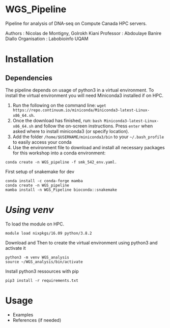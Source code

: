 # WGS_Pipeline
Pipeline for analysis of DNA-seq on Compute Canada HPC servers.

Authors : Nicolas de Montigny, Golrokh Kiani
Professor : Abdoulaye Banire Diallo
Organisation : Labobioinfo UQAM

# Installation
## Dependencies
The pipeline depends on usage of python3 in a virtual environment.
To install the virtual environment you will need Miniconda3 installed if on HPC.

1. Run the following on the command line: `wget https://repo.continuum.io/miniconda/Miniconda3-latest-Linux-x86_64.sh`.
2. Once the download has finished, run: `bash Miniconda3-latest-Linux-x86_64.sh` and follow the on-screen instructions. Press `enter` when asked where to install miniconda3 (or specify location).
3. Add the folder `/home/$USERNAME/miniconda3/bin` to your `~/.bash_profile` to easily access your conda
3. Use the environment file to download and install all necessary packages for this workshop into a conda environment:
```
conda create -n WGS_pipeline -f smk_542_env.yaml.
```

First setup of snakemake for dev
```
conda install -c conda-forge mamba
conda create -n WGS_pipeline
mamba install -n WGS_Pipeline bioconda::snakemake
```


# ***Using venv***
To load the module on HPC.
```
module load nixpkgs/16.09 python/3.8.2
```
Download and Then to create the virtual environment using python3 and activate it
```
python3 -m venv WGS_analysis
source ~/WGS_analysis/bin/activate
```
Install python3 ressources with pip
```
pip3 install -r requirements.txt
```

# Usage
- Examples
- References (if needed)
